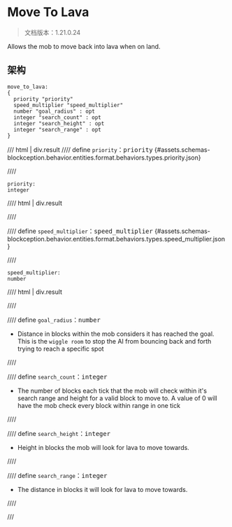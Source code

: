 # Move To Lava

> 文档版本：1.21.0.24

Allows the mob to move back into lava when on land.

## 架构

```mcschema
move_to_lava:
{
  priority "priority"
  speed_multiplier "speed_multiplier"
  number "goal_radius" : opt
  integer "search_count" : opt
  integer "search_height" : opt
  integer "search_range" : opt
}

```

/// html | div.result
//// define
`priority`：<samp>priority</samp> {#assets.schemas-blockception.behavior.entities.format.behaviors.types.priority.json}


////

```mcschema
priority:
integer

```

//// html | div.result

////



//// define
`speed_multiplier`：<samp>speed_multiplier</samp> {#assets.schemas-blockception.behavior.entities.format.behaviors.types.speed_multiplier.json}


////

```mcschema
speed_multiplier:
number

```

//// html | div.result

////



//// define
`goal_radius`：<samp>number</samp>

- Distance in blocks within the mob considers it has reached the goal. This is the `wiggle room` to stop the AI from bouncing back and forth trying to reach a specific spot


////


//// define
`search_count`：<samp>integer</samp>

- The number of blocks each tick that the mob will check within it's search range and height for a valid block to move to. A value of 0 will have the mob check every block within range in one tick


////


//// define
`search_height`：<samp>integer</samp>

- Height in blocks the mob will look for lava to move towards.


////


//// define
`search_range`：<samp>integer</samp>

- The distance in blocks it will look for lava to move towards.


////


///

